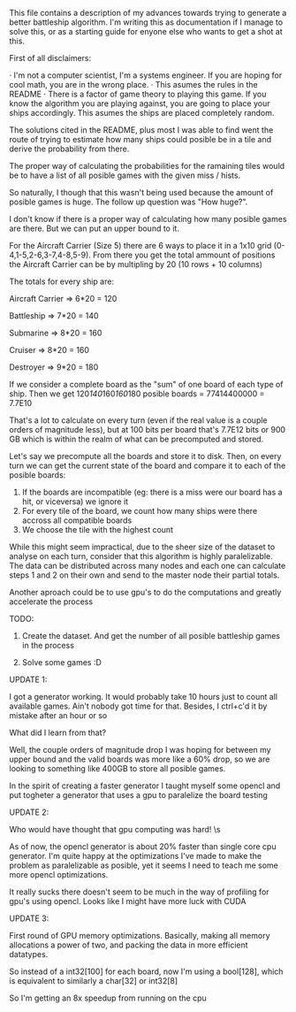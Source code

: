 This file contains a description of my advances towards trying to generate a better battleship algorithm. I'm writing this as documentation if I manage to solve this, or as a starting guide for enyone else who wants to get a shot at this.


First of all disclaimers:

· I'm not a computer scientist, I'm a systems engineer. If you are hoping for cool math, you are in the wrong place. 
· This asumes the rules in the README
· There is a factor of game theory to playing this game. If you know the algorithm you are playing against, you are going to place your ships accordingly.
This asumes the ships are placed completely random.

The solutions cited in the README, plus most I was able to find went the route of trying to estimate how many ships could posible be in a tile and derive the probability from there.

The proper way of calculating the probabilities for the ramaining tiles would be to have a list of all posible games with the given miss / hists. 

So naturally, I though that this wasn't being used because the amount of posible games is huge. 
The follow up question was "How huge?".

I don't know if there is a proper way of calculating how many posible games are there. But we can put an upper bound to it.

For the Aircraft Carrier (Size 5) there are 6 ways to place it in a 1x10 grid (0-4,1-5,2-6,3-7,4-8,5-9).
From there you get the total ammount of positions the Aircraft Carrier can be by multipling by 20 (10 rows + 10 columns)

The totals for every ship are:

Aircraft Carrier => 6*20 = 120

Battleship => 7*20 = 140

Submarine => 8*20 = 160

Cruiser	=> 8*20 = 160

Destroyer => 9*20 = 180


If we consider a complete board as the "sum" of one board of each type of ship. Then we get 120*140*160*160*180 posible boards = 77414400000 = 7.7E10

That's a lot to calculate on every turn (even if the real value is a couple orders of magnitude less), but at 100 bits per board that's 7.7E12 bits or 900 GB which is within the realm of what can be precomputed and stored.


Let's say we precompute all the boards and store it to disk. Then, on every turn we can get the current state of the board and compare it to each of the posible boards:

1) If the boards are incompatible (eg: there is a miss were our board has a hit, or viceversa) we ignore it
2) For every tile of the board, we count how many ships were there accross all compatible boards
3) We choose the tile with the highest count


While this might seem impractical, due to the sheer size of the dataset to analyse on each turn, consider that this algorithm is highly paralelizable. The data can be distributed across many nodes and each one can calculate steps 1 and 2 on their own and send to the master node their partial totals. 

Another aproach could be to use gpu's to do the computations and greatly accelerate the process


TODO: 

1) Create the dataset. And get the number of all posible battleship games in the process

2) Solve some games :D

UPDATE 1:

I got a generator working. It would probably take 10 hours just to count all available games. Ain't nobody got time for that. Besides, I ctrl+c'd it by mistake after an hour or so

What did I learn from that?

Well, the couple orders of magnitude drop I was hoping for between my upper bound and the valid boards was more like a 60% drop, so we are looking to something like 400GB to store all posible games.

In the spirit of creating a faster generator I taught myself some opencl and put togheter a generator that uses a gpu to paralelize the board testing

UPDATE 2:

Who would have thought that gpu computing was hard! \s

As of now, the opencl generator is about 20% faster than single core cpu generator. I'm quite happy at the optimizations I've made to make the problem as paralelizable as posible, yet it seems I need to teach me some more opencl optimizations.

It really sucks there doesn't seem to be much in the way of profiling for gpu's using opencl. Looks like I might have more luck with CUDA

UPDATE 3:

First round of GPU memory optimizations. Basically, making all memory allocations a power of two, and packing the data in more efficient datatypes.

So instead of a int32[100] for each board, now I'm using a bool[128], which is equivalent to similarly a char[32] or int32[8]

So I'm getting an 8x speedup from running on the cpu